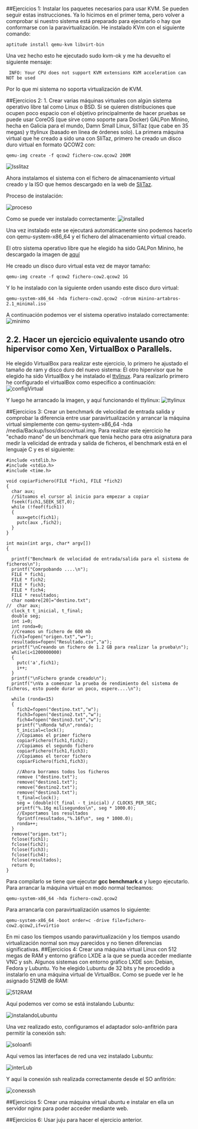 ##Ejercicios 1: Instalar los paquetes necesarios para usar KVM. Se pueden seguir estas instrucciones. Ya lo hicimos en el primer tema, pero volver a comprobar si nuestro sistema está preparado para ejecutarlo o hay que conformarse con la paravirtualización.
He instalado KVm con el siguiente comando:
```
aptitude install qemu-kvm libvirt-bin
```
Una vez hecho esto he ejecutado sudo kvm-ok y me ha devuelto el siguiente mensaje:
```
 INFO: Your CPU does not support KVM extensions KVM acceleration can NOT be used
```

Por lo que mi sistema no soporta virtualización de KVM.

##Ejercicios 2: 1. Crear varias máquinas virtuales con algún sistema operativo libre tal como Linux o BSD. Si se quieren distribuciones que ocupen poco espacio con el objetivo principalmente de hacer pruebas se puede usar CoreOS (que sirve como soporte para Docker) GALPon Minino, hecha en Galicia para el mundo, Damn Small Linux, SliTaz (que cabe en 35 megas) y ttylinux (basado en línea de órdenes solo). 
La primera máquina virtual que he creado a sido una con SliTaz, primero he creado un disco duro virtual en formato QCOW2 con:
```
qemu-img create -f qcow2 fichero-cow.qcow2 200M
```
![lsslitaz](http://i1042.photobucket.com/albums/b422/Pedro_Gazquez_Navarrete/Captura%20de%20pantalla%20de%202016-02-02%20111155_zps7nizp8ga.png)

Ahora instalamos el sistema con el fichero de almacenamiento virtual creado y la ISO que hemos descargado en la web de [SliTaz](http://mirror.switch.ch/ftp/mirror/slitaz/iso/stable/).

Proceso de instalación:

![proceso](http://i1042.photobucket.com/albums/b422/Pedro_Gazquez_Navarrete/Captura%20de%20pantalla%20de%202016-02-02%20111810_zpshjp1prey.png)

Como se puede ver instalado correctamente:
![installed](http://i1042.photobucket.com/albums/b422/Pedro_Gazquez_Navarrete/Captura%20de%20pantalla%20de%202016-02-02%20112236_zpsssstahae.png)

Una vez instalado este se ejecutará automáticamente sino podemos hacerlo con qemu-system-x86_64 y el fichero del almacenamiento virtual creado.

El otro sistema operativo libre que he elegido ha sido GALPon Minino, he descargado la imagen de [aquí](http://minino.galpon.org/es/descargas)

He creado  un disco duro virtual esta vez de mayor tamaño:
```
qemu-img create -f qcow2 fichero-cow2.qcow2 1G
```
Y lo he instalado con la siguiente orden usando este disco duro virtual:

```
qemu-system-x86_64 -hda fichero-cow2.qcow2 -cdrom minino-artabros-2.1_minimal.iso 
```
A continuación podemos ver el sistema operativo instalado correctamente:
![minimo](http://i1042.photobucket.com/albums/b422/Pedro_Gazquez_Navarrete/Captura%20de%20pantalla%20de%202016-02-02%20120446_zpsguyuqxtp.png)


## 2.2. Hacer un ejercicio equivalente usando otro hipervisor como Xen, VirtualBox o Parallels.
He elegido VirtualBox para realizar este ejercicio, lo primero he ajustado el tamaño de ram y disco duro del nuevo sistema:
El otro hipervisor que he elegido ha sido VirtualBox y he instalado el [ttylinux](http://osarchive.sda1.eu/ttylinux).
Para realizarlo primero he configurado el virtualBox como especifico a continuación:
![configVirtual](http://i1042.photobucket.com/albums/b422/Pedro_Gazquez_Navarrete/Captura%20de%20pantalla%20de%202016-02-02%20121405_zpsoi8feyq7.png)

Y luego he arrancado la imagen, y aquí funcionando el ttylinux:
![ttylinux](http://i1042.photobucket.com/albums/b422/Pedro_Gazquez_Navarrete/Captura%20de%20pantalla%20de%202016-02-02%20121542_zpspjddgyul.png)

##Ejercicios 3: Crear un benchmark de velocidad de entrada salida y comprobar la diferencia entre usar paravirtualización y arrancar la máquina virtual simplemente con qemu-system-x86_64 -hda /media/Backup/Isos/discovirtual.img.
Para realizar este ejercicio he "echado mano" de un benchmark que tenía hecho para otra asignatura para medir la velicidad de entrada y salida de ficheros, el benchmark está en el lenguaje C y es el siguiente:

```
#include <stdlib.h>
#include <stdio.h>
#include <time.h>

void copiarFichero(FILE *fich1, FILE *fich2)
{
  char aux;
  //Situamos el cursor al inicio para empezar a copiar
  fseek(fich1,SEEK_SET,0);
  while (!feof(fich1))
  {
    aux=getc(fich1);
    putc(aux ,fich2);
  }
}

int main(int args, char* argv[])
{

  printf("Benchmark de velocidad de entrada/salida para el sistema de ficheros\n");
  printf("Comrpobando ....\n");
  FILE * fich1;
  FILE * fich2;
  FILE * fich3;
  FILE * fich4;
  FILE * resultados;
  char nombre[20]="destino.txt";
//  char aux;
  clock_t t_inicial, t_final;
  double seg;
  int i=0;
  int ronda=0;
  //Creamos un fichero de 600 mb
  fich1=fopen("origen.txt","w+");
  resultados=fopen("Resultado.csv","a");
  printf("\nCreando un fichero de 1.2 GB para realizar la prueba\n");
  while(i<1200000000)
  {
    putc('a',fich1);
    i++;
  }
  printf("\nFichero grande creado\n");
  printf("\nVa a comenzar la prueba de rendimiento del sistema de ficheros, esto puede durar un poco, espere....\n");

  while (ronda<15)
  {
    fich2=fopen("destino.txt","w");
    fich3=fopen("destino2.txt","w");
    fich4=fopen("destino3.txt","w");
    printf("\nRonda %d\n",ronda);
    t_inicial=clock();
    //Copiamos el primer fichero
    copiarFichero(fich1,fich2);
    //Copiamos el segundo fichero
    copiarFichero(fich1,fich3);
    //Copiamos el tercer fichero
    copiarFichero(fich1,fich3);

    //Ahora borramos todos los ficheros
    remove ("destino.txt");
    remove("destino1.txt");
    remove("destino2.txt");
    remove("destino3.txt");
    t_final=clock();
    seg = (double)(t_final - t_inicial) / CLOCKS_PER_SEC;
    printf("%.16g milisegundos\n", seg * 1000.0);
    //Exportamos los resultados
    fprintf(resultados,"%.16f\n", seg * 1000.0);
    ronda++;
  }
  remove("origen.txt");
  fclose(fich1);
  fclose(fich2);
  fclose(fich3);
  fclose(fich4);
  fclose(resultados);
  return 0;
}
```
Para compilarlo se tiene que ejecutar **gcc benchmark.c** y luego ejecutarlo. 
Para arrancar la máquina virtual en modo normal tecleamos:
```
qemu-system-x86_64 -hda fichero-cow2.qcow2
```
Para arrancarla con paravirtualización usamos lo siguiente: 
```
qemu-system-x86_64 -boot order=c -drive file=fichero-cow2.qcow2,if=virtio
```
En mi caso los tiempos usando paravirtualización y los tiempos usando virtualización normal son muy parecidos y no tienen diferencias significativas.
##Ejercicios 4: Crear una máquina virtual Linux con 512 megas de RAM y entorno gráfico LXDE a la que se pueda acceder mediante VNC y ssh.
Algunos sistemas con entorno gráfico LXDE son: Debian, Fedora y Lubuntu. Yo he elegido Lubuntu de 32 bits y he procedido a instalarlo en una máquina virtual de VirtualBox. Como se puede ver le he asignado 512MB de RAM:

![512RAM](http://i1042.photobucket.com/albums/b422/Pedro_Gazquez_Navarrete/Captura%20de%20pantalla%20de%202016-02-02%20190921_zpsbnlytd1q.png)

Aquí podemos ver como se está instalando Lubuntu:

![instalandoLubuntu](http://i1042.photobucket.com/albums/b422/Pedro_Gazquez_Navarrete/Captura%20de%20pantalla%20de%202016-02-02%20193311_zpsbnyxeumn.png)

Una vez realizado esto, configuramos el adaptador solo-anfitrión para permitir la conexión ssh:

![soloanfi](http://i1042.photobucket.com/albums/b422/Pedro_Gazquez_Navarrete/Captura%20de%20pantalla%20de%202016-02-02%20200112_zpsprpd4ik9.png)

Aquí vemos las interfaces de red una vez instalado Lubuntu:

![interLub](http://i1042.photobucket.com/albums/b422/Pedro_Gazquez_Navarrete/Captura%20de%20pantalla%20de%202016-02-02%20200417_zpslkfq8l7m.png)

Y aquí la conexión ssh realizada correctamente desde el SO anfitrión:

![conexssh](http://i1042.photobucket.com/albums/b422/Pedro_Gazquez_Navarrete/Captura%20de%20pantalla%20de%202016-02-02%20205637_zpsx7mqddst.png)

##Ejercicios 5: Crear una máquina virtual ubuntu e instalar en ella un servidor nginx para poder acceder mediante web.


##Ejercicios 6: Usar juju para hacer el ejercicio anterior.
